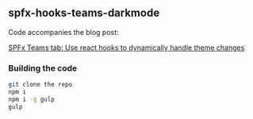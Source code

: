 ## spfx-hooks-teams-darkmode

Code accompanies the blog post: 

[SPFx Teams tab: Use react hooks to dynamically handle theme changes](https://www.vrdmn.com/2020/04/spfx-teams-tab-use-react-hooks-to.html)

### Building the code

```bash
git clone the repo
npm i
npm i -g gulp
gulp
```
